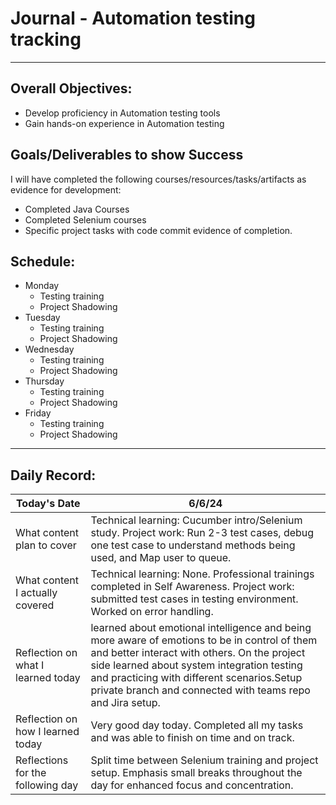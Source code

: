 # Journal - Automation testing tracking

---

## Overall Objectives:

[//]: # (The example\(s\) below should be specifics of the content that you plan on covering over the course of the 2 week learning period.  Additionally, they should be based directly on feedback from your manager.)
- Develop proficiency in Automation testing tools
- Gain hands-on experience in Automation testing

## Goals/Deliverables to show Success
I will have completed the following courses/resources/tasks/artifacts as evidence for development:

[//]: # (The example\(s\) below are EXHAUSTIVE, and should be attinable within the scope of the two weeks. You can have stretch goals if you like, but be reasonable with yourself in terms of what is a fair workload)
- Completed Java Courses
- Completed Selenium courses
- Specific project tasks with code commit evidence of completion.

## Schedule:

[//]: # (Complete this outline to show what you plan on covering each day - remember however, that this will likely change depending on your pprogress.  That is fine - just update it when you need to!)

- Monday
    - Testing training
    - Project Shadowing
- Tuesday
    - Testing training
    - Project Shadowing
- Wednesday
    - Testing training
    - Project Shadowing
- Thursday
    - Testing training
    - Project Shadowing
- Friday
    - Testing training
    - Project Shadowing

--- 
## Daily Record:
[//]: # (You’ll make one of these each day - just copy, paste, and edit the entry, keeping the most recent post at the top of this page. 
This reflection is what you’ll use to share out each day at standup.  
Remember however, that it is a guide only, and should be used accordingly.)

[//]: # (***Lastly, please remember that this daily record is for you.  
While your coaches will use it as a soft point of accountability, 
you should use it only as much as it supports your reflections in learning.
Sentences, bullet points, paragraphs, copy and pastes are welcome!***)

| Today's Date  | 6/6/24                                                                                                                                                                                                                                                                                                  | 
|---|---------------------------------------------------------------------------------------------------------------------------------------------------------------------------------------------------------------------------------------------------------------------------------------------------------|
| What content plan to cover  | Technical learning: Cucumber intro/Selenium study.  Project work: Run 2-3 test cases, debug one test case to understand methods being used, and Map user to queue.                                                                                                                                      |   
| What content I actually covered | Technical learning: None. Professional trainings completed in Self Awareness. Project work: submitted test cases in testing environment. Worked on error handling.                                                                                                                                      |  
| Reflection on what I learned today | learned about emotional intelligence and being more aware of emotions to be in control of them and better interact with others. On the project side learned about system integration testing and practicing with different scenarios.Setup private branch and connected with teams repo and Jira setup. |   
| Reflection on how I learned today | Very good day today. Completed all my tasks and was able to finish on time and on track.                                                                                                                                                                                                                |
| Reflections for the following day| Split time between Selenium training and project setup. Emphasis small breaks throughout the day for enhanced focus and concentration.                                                                                                                                                                  